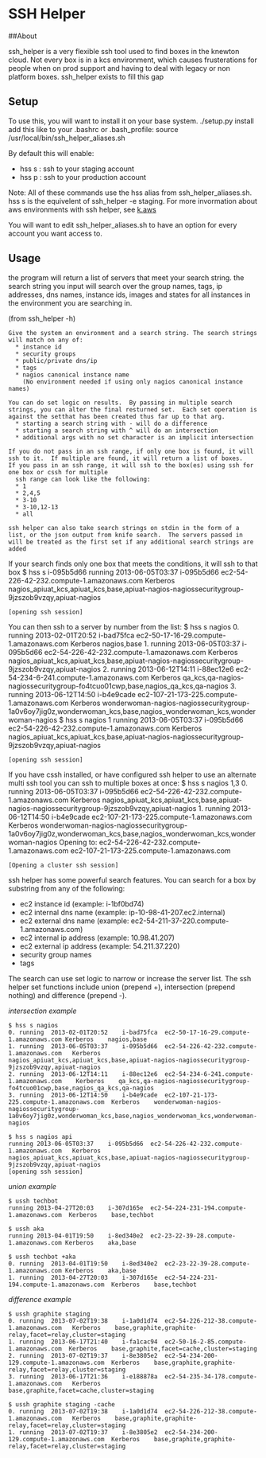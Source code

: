 # SSH Helper

##About

ssh_helper is a very flexible ssh tool used to find boxes in the knewton cloud.  Not every box is in a kcs environment, which causes frusterations for people when on prod support and having to deal with legacy or non platform boxes.  ssh_helper exists to fill this gap

## Setup

To use this, you will want to install it on your base system.
./setup.py install
add this like to your .bashrc or .bash_profile:
source /usr/local/bin/ssh_helper_aliases.sh

By default this will enable:
* hss s : ssh to your staging account
* hss p : ssh to your production account

Note: All of these commands use the hss alias from ssh_helper_aliases.sh.  hss s is the equivelent of ssh_helper -e staging.  For more invormation about aws environments with ssh helper, see [k.aws](https://github.com/Knewton/k.aws)

You will want to edit ssh_helper_aliases.sh to have an option for every account you want access to.

## Usage

the program will return a list of servers that meet your search string. the search string you input will search over the group names, tags, ip addresses, dns names, instance ids, images and states for all instances in the environment you are searching in.

(from ssh_helper -h)

    Give the system an environment and a search string. The search strings will match on any of:
      * instance id
      * security groups
      * public/private dns/ip
      * tags
      * nagios canonical instance name
        (No environment needed if using only nagios canonical instance names)
     
    You can do set logic on results.  By passing in multiple search strings, you can alter the final resturned set.  Each set operation is against the setthat has been created thus far up to that arg.
      * starting a search string with - will do a difference
      * starting a search string with ^ will do an intersection
      * additional args with no set character is an implicit intersection
     
    If you do not pass in an ssh range, if only one box is found, it will ssh to it.  If multiple are found, it will return a list of boxes.
    If you pass in an ssh range, it will ssh to the box(es) using ssh for one box or cssh for multiple
      ssh range can look like the following:
      * 1
      * 2,4,5
      * 3-10
      * 3-10,12-13
      * all
     
    ssh helper can also take search strings on stdin in the form of a list, or the json output from knife search.  The servers passed in will be treated as the first set if any additional search strings are added


If your search finds only one box that meets the conditions, it will ssh to that box
    $ hss s i-095b5d66
    running 2013-06-05T03:37    i-095b5d66  ec2-54-226-42-232.compute-1.amazonaws.com   Kerberos    nagios_apiuat_kcs,apiuat_kcs,base,apiuat-nagios-nagiossecuritygroup-9jzszob9vzqy,apiuat-nagios
     
    [opening ssh session]

You can then ssh to a server by number from the list:
    $ hss s nagios
    0. running  2013-02-01T20:52    i-bad75fca  ec2-50-17-16-29.compute-1.amazonaws.com Kerberos    nagios,base
    1. running  2013-06-05T03:37    i-095b5d66  ec2-54-226-42-232.compute-1.amazonaws.com   Kerberos    nagios_apiuat_kcs,apiuat_kcs,base,apiuat-nagios-nagiossecuritygroup-9jzszob9vzqy,apiuat-nagios
    2. running  2013-06-12T14:11    i-88ec12e6  ec2-54-234-6-241.compute-1.amazonaws.com    Kerberos    qa_kcs,qa-nagios-nagiossecuritygroup-fo4tcuo01cwp,base,nagios_qa_kcs,qa-nagios
    3. running  2013-06-12T14:50    i-b4e9cade  ec2-107-21-173-225.compute-1.amazonaws.com  Kerberos    wonderwoman-nagios-nagiossecuritygroup-1a0v6oy7jig0z,wonderwoman_kcs,base,nagios_wonderwoman_kcs,wonderwoman-nagios
    $ hss s nagios 1
    running 2013-06-05T03:37    i-095b5d66  ec2-54-226-42-232.compute-1.amazonaws.com   Kerberos    nagios_apiuat_kcs,apiuat_kcs,base,apiuat-nagios-nagiossecuritygroup-9jzszob9vzqy,apiuat-nagios
    
    [opening ssh session]

If you have cssh installed, or have configured ssh helper to use an alternate multi ssh tool you can ssh to multiple boxes at once:
    $ hss s nagios 1,3
    0. running  2013-06-05T03:37    i-095b5d66  ec2-54-226-42-232.compute-1.amazonaws.com   Kerberos    nagios_apiuat_kcs,apiuat_kcs,base,apiuat-nagios-nagiossecuritygroup-9jzszob9vzqy,apiuat-nagios
    1. running  2013-06-12T14:50    i-b4e9cade  ec2-107-21-173-225.compute-1.amazonaws.com  Kerberos    wonderwoman-nagios-nagiossecuritygroup-1a0v6oy7jig0z,wonderwoman_kcs,base,nagios_wonderwoman_kcs,wonderwoman-nagios
    Opening to: ec2-54-226-42-232.compute-1.amazonaws.com ec2-107-21-173-225.compute-1.amazonaws.com
     
    [Opening a cluster ssh session]


ssh helper has some powerful search features.  You can search for a box by substring from any of the following:

* ec2 instance id (example: i-1bf0bd74)
* ec2 internal dns name (example: ip-10-98-41-207.ec2.internal)
* ec2 external dns name (example: ec2-54-211-37-220.compute-1.amazonaws.com)
* ec2 internal ip address (example: 10.98.41.207)
* ec2 external ip address (example: 54.211.37.220)
* security group names
* tags

The search can use set logic to narrow or increase the server list.  The ssh helper set functions include union (prepend +), intersection (prepend nothing) and difference (prepend -).

*intersection example*

    $ hss s nagios
    0. running  2013-02-01T20:52    i-bad75fca  ec2-50-17-16-29.compute-1.amazonaws.com Kerberos    nagios,base
    1. running  2013-06-05T03:37    i-095b5d66  ec2-54-226-42-232.compute-1.amazonaws.com   Kerberos    nagios_apiuat_kcs,apiuat_kcs,base,apiuat-nagios-nagiossecuritygroup-9jzszob9vzqy,apiuat-nagios
    2. running  2013-06-12T14:11    i-88ec12e6  ec2-54-234-6-241.compute-1.amazonaws.com    Kerberos    qa_kcs,qa-nagios-nagiossecuritygroup-fo4tcuo01cwp,base,nagios_qa_kcs,qa-nagios
    3. running  2013-06-12T14:50    i-b4e9cade  ec2-107-21-173-225.compute-1.amazonaws.com  Kerberos    wonderwoman-nagios-nagiossecuritygroup-1a0v6oy7jig0z,wonderwoman_kcs,base,nagios_wonderwoman_kcs,wonderwoman-nagios
     
    $ hss s nagios api
    running 2013-06-05T03:37    i-095b5d66  ec2-54-226-42-232.compute-1.amazonaws.com   Kerberos    nagios_apiuat_kcs,apiuat_kcs,base,apiuat-nagios-nagiossecuritygroup-9jzszob9vzqy,apiuat-nagios
    [opening ssh session]

*union example*

    $ ussh techbot
    running 2013-04-27T20:03    i-307d165e  ec2-54-224-231-194.compute-1.amazonaws.com  Kerberos    base,techbot
     
    $ ussh aka
    running 2013-04-01T19:50    i-8ed340e2  ec2-23-22-39-28.compute-1.amazonaws.com Kerberos    aka,base
     
    $ ussh techbot +aka
    0. running  2013-04-01T19:50    i-8ed340e2  ec2-23-22-39-28.compute-1.amazonaws.com Kerberos    aka,base
    1. running  2013-04-27T20:03    i-307d165e  ec2-54-224-231-194.compute-1.amazonaws.com  Kerberos    base,techbot

*difference example*

    $ ussh graphite staging
    0. running  2013-07-02T19:38    i-1a0d1d74  ec2-54-226-212-38.compute-1.amazonaws.com   Kerberos    base,graphite,graphite-relay,facet=relay,cluster=staging
    1. running  2013-06-17T21:40    i-fa1cac94  ec2-50-16-2-85.compute-1.amazonaws.com  Kerberos    base,graphite,facet=cache,cluster=staging
    2. running  2013-07-02T19:37    i-8e3805e2  ec2-54-234-200-129.compute-1.amazonaws.com  Kerberos    base,graphite,graphite-relay,facet=relay,cluster=staging
    3. running  2013-06-17T21:36    i-e188878a  ec2-54-235-34-178.compute-1.amazonaws.com   Kerberos    base,graphite,facet=cache,cluster=staging
     
    $ ussh graphite staging -cache
    0. running  2013-07-02T19:38    i-1a0d1d74  ec2-54-226-212-38.compute-1.amazonaws.com   Kerberos    base,graphite,graphite-relay,facet=relay,cluster=staging
    1. running  2013-07-02T19:37    i-8e3805e2  ec2-54-234-200-129.compute-1.amazonaws.com  Kerberos    base,graphite,graphite-relay,facet=relay,cluster=staging








